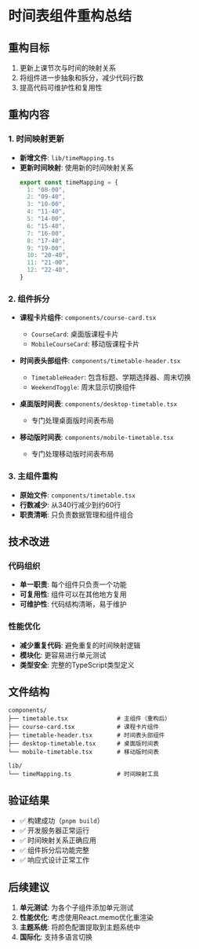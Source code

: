 # 时间表组件重构总结

## 重构目标
1. 更新上课节次与时间的映射关系
2. 将组件进一步抽象和拆分，减少代码行数
3. 提高代码可维护性和复用性

## 重构内容

### 1. 时间映射更新
- **新增文件**: `lib/timeMapping.ts`
- **更新时间映射**: 使用新的时间映射关系
  ```typescript
  export const timeMapping = {
    1: "08-00",
    2: "09-40", 
    3: "10-00",
    4: "11-40",
    5: "14-00",
    6: "15-40",
    7: "16-00",
    8: "17-40",
    9: "19-00",
    10: "20-40",
    11: "21-00",
    12: "22-40",
  }
  ```

### 2. 组件拆分
- **课程卡片组件**: `components/course-card.tsx`
  - `CourseCard`: 桌面版课程卡片
  - `MobileCourseCard`: 移动版课程卡片

- **时间表头部组件**: `components/timetable-header.tsx`
  - `TimetableHeader`: 包含标题、学期选择器、周末切换
  - `WeekendToggle`: 周末显示切换组件

- **桌面版时间表**: `components/desktop-timetable.tsx`
  - 专门处理桌面版时间表布局

- **移动版时间表**: `components/mobile-timetable.tsx`
  - 专门处理移动版时间表布局

### 3. 主组件重构
- **原始文件**: `components/timetable.tsx`
- **行数减少**: 从340行减少到约60行
- **职责清晰**: 只负责数据管理和组件组合

## 技术改进

### 代码组织
- **单一职责**: 每个组件只负责一个功能
- **可复用性**: 组件可以在其他地方复用
- **可维护性**: 代码结构清晰，易于维护

### 性能优化
- **减少重复代码**: 避免重复的时间映射逻辑
- **模块化**: 更容易进行单元测试
- **类型安全**: 完整的TypeScript类型定义

## 文件结构
```
components/
├── timetable.tsx              # 主组件（重构后）
├── course-card.tsx            # 课程卡片组件
├── timetable-header.tsx       # 时间表头部组件
├── desktop-timetable.tsx      # 桌面版时间表
└── mobile-timetable.tsx       # 移动版时间表

lib/
└── timeMapping.ts             # 时间映射工具
```

## 验证结果
- ✅ 构建成功（`pnpm build`）
- ✅ 开发服务器正常运行
- ✅ 时间映射关系正确应用
- ✅ 组件拆分后功能完整
- ✅ 响应式设计正常工作

## 后续建议
1. **单元测试**: 为各个子组件添加单元测试
2. **性能优化**: 考虑使用React.memo优化重渲染
3. **主题系统**: 将颜色配置提取到主题系统中
4. **国际化**: 支持多语言切换